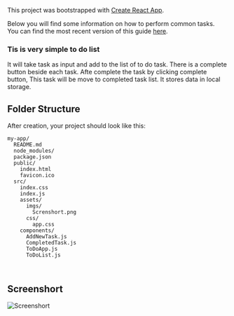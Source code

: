 This project was bootstrapped with [Create React App](https://github.com/facebookincubator/create-react-app).

Below you will find some information on how to perform common tasks.<br>
You can find the most recent version of this guide [here](https://github.com/facebookincubator/create-react-app/blob/master/packages/react-scripts/template/README.md).

### Tis is very simple to do list
It will take task as input and add to the list of to do task. There is a complete button beside each task. Afte complete the
task by clicking complete button, This task will be move to completed task list. It stores data in local storage.

## Folder Structure

After creation, your project should look like this:

```
my-app/
  README.md
  node_modules/
  package.json
  public/
    index.html
    favicon.ico
  src/
    index.css
    index.js
    assets/
      imgs/
        Screnshort.png
      css/
        app.css
    components/
      AddNewTask.js
      CompletedTask.js
      ToDoApp.js
      ToDoList.js
      
    
```

## Screenshort

![Screenshort](/src/assets/imgs/Screenshort.png?raw=true "Screenshort")
